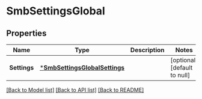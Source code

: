 # SmbSettingsGlobal

## Properties
Name | Type | Description | Notes
------------ | ------------- | ------------- | -------------
**Settings** | [***SmbSettingsGlobalSettings**](SmbSettingsGlobalSettings.md) |  | [optional] [default to null]

[[Back to Model list]](../README.md#documentation-for-models) [[Back to API list]](../README.md#documentation-for-api-endpoints) [[Back to README]](../README.md)


